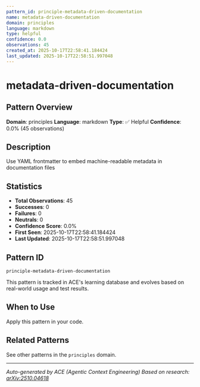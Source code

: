 ```yaml
---
pattern_id: principle-metadata-driven-documentation
name: metadata-driven-documentation
domain: principles
language: markdown
type: helpful
confidence: 0.0
observations: 45
created_at: 2025-10-17T22:58:41.184424
last_updated: 2025-10-17T22:58:51.997048
---
```

# metadata-driven-documentation

## Pattern Overview

**Domain**: principles
**Language**: markdown
**Type**: ✅ Helpful
**Confidence**: 0.0% (45 observations)

## Description

Use YAML frontmatter to embed machine-readable metadata in documentation files

## Statistics

- **Total Observations**: 45
- **Successes**: 0
- **Failures**: 0
- **Neutrals**: 0
- **Confidence Score**: 0.0%
- **First Seen**: 2025-10-17T22:58:41.184424
- **Last Updated**: 2025-10-17T22:58:51.997048

## Pattern ID

```
principle-metadata-driven-documentation
```

This pattern is tracked in ACE's learning database and evolves based on real-world usage and test results.

## When to Use

Apply this pattern in your code.

## Related Patterns

See other patterns in the `principles` domain.

---

*Auto-generated by ACE (Agentic Context Engineering)*
*Based on research: [arXiv:2510.04618](https://arxiv.org/abs/2510.04618)*
